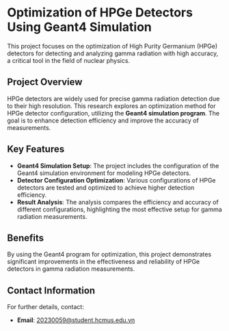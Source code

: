 # Optimization of HPGe Detectors Using Geant4 Simulation

This project focuses on the optimization of High Purity Germanium (HPGe) detectors for detecting and analyzing gamma radiation with high accuracy, a critical tool in the field of nuclear physics.

## Project Overview

HPGe detectors are widely used for precise gamma radiation detection due to their high resolution. This research explores an optimization method for HPGe detector configuration, utilizing the **Geant4 simulation program**. The goal is to enhance detection efficiency and improve the accuracy of measurements.

## Key Features

- **Geant4 Simulation Setup**: The project includes the configuration of the Geant4 simulation environment for modeling HPGe detectors.
- **Detector Configuration Optimization**: Various configurations of HPGe detectors are tested and optimized to achieve higher detection efficiency.
- **Result Analysis**: The analysis compares the efficiency and accuracy of different configurations, highlighting the most effective setup for gamma radiation measurements.

## Benefits

By using the Geant4 program for optimization, this project demonstrates significant improvements in the effectiveness and reliability of HPGe detectors in gamma radiation measurements.

## Contact Information

For further details, contact:
- **Email**: 20230059@student.hcmus.edu.vn
